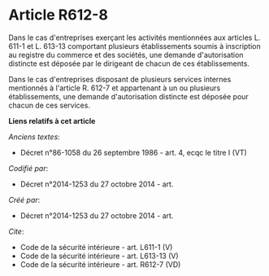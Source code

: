 # Article R612-8

Dans le cas d'entreprises exerçant les activités mentionnées aux articles L. 611-1 et L. 613-13 comportant plusieurs
établissements soumis à inscription au registre du commerce et des sociétés, une demande d'autorisation distincte est déposée
par le dirigeant de chacun de ces établissements. 

Dans le cas d'entreprises disposant de plusieurs services internes mentionnés à l'article R. 612-7 et appartenant à un ou
plusieurs établissements, une demande d'autorisation distincte est déposée pour chacun de ces services.

**Liens relatifs à cet article**

_Anciens textes_:

  - Décret n°86-1058 du 26 septembre 1986 - art. 4, ecqc le titre I (VT)

_Codifié par_:

  - Décret n°2014-1253 du 27 octobre 2014 - art.

_Créé par_:

  - Décret n°2014-1253 du 27 octobre 2014 - art.

_Cite_:

  - Code de la sécurité intérieure - art. L611-1 (V)
  - Code de la sécurité intérieure - art. L613-13 (V)
  - Code de la sécurité intérieure - art. R612-7 (VD)
